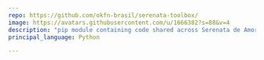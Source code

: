 ```yaml
---
repo: https://github.com/okfn-brasil/serenata-toolbox/
image: https://avatars.githubusercontent.com/u/1666382?s=88&v=4
description: "pip module containing code shared across Serenata de Amor's projects"
principal_language: Python

---
```

